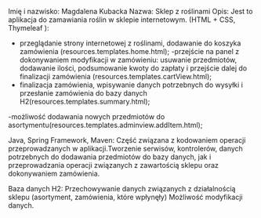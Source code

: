 Imię i nazwisko: Magdalena Kubacka
Nazwa: Sklep z roślinami
Opis: Jest to aplikacja do zamawiania roślin w sklepie internetowym.
(HTML + CSS, Thymeleaf ):
- przeglądanie strony internetowej z roślinami, dodawanie do koszyka zamówienia (resources.templates.home.html);
-przejście na panel z dokonywaniem modyfikacji w zamówieniu: usuwanie przedmiotów, dodawanie ilości, podsumowanie kwoty do zapłaty i przejście dalej do finalizacji zamówienia (resources.templates.cartView.html);
- finalizacja zamówienia, wpisywanie danych potrzebnych do wysyłki i przesłanie zamówienia do bazy danych H2(resources.templates.summary.html);
  
-możliwość dodawania nowych przedmiotów do asortymentu(resources.templates.adminview.addItem.html);

Java, Spring Framework, Maven:
Część związana z kodowaniem operacji przeprowadzanych w aplikacji.Tworzenie serwisów, kontrolerów, danych potrzebnych do dodawania przedmiotów do bazy danych, jak i przeprowadzania operacji związanych z zawartością sklepu oraz dokonywaniem zamówienia. 

Baza danych H2:
Przechowywanie danych związanych z działalnością sklepu (asortyment, zamówienia, które wpłynęły) Możliwość modyfikacji danych.
